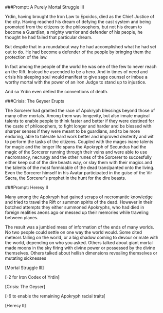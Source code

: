 ###Prompt: A Purely Mortal Struggle III

Yrdin, having brought the Iron Law to Epoidos, died as the Chief Justice of the city. Having reached his dream of defying the cast system and being promoted from the citizens to the philosophers, but not his dream to become a Guardian, a mighty warrior and defender of his people, he thought he had failed that particular dream. 

But despite that in a roundabout way he had accomplished what he had set out to do. He had become a defender of the people by bringing them the protection of the law.

In fact among the people of the world he was one of the few to never reach an the Rift. Instead he ascended to be a hero. And in times of need and crisis his sleeping soul would manifest to give sage counsel or imbue a worthy mortal with the power of an Iron Judge to stand up to injustice. 

And so Yrdin even defied the conventions of death.

###Crisis: The Geyser Erupts

The Sorcerer had granted the race of Apokryph blessings beyond those of many other mortals. Among them was longevity, but also innate magical talents to enable people to think faster and better if they were destined for the caste of philosophers, to fight longer and harder and be blessed with sharper senses if they were meant to be guardians, and to be more enduring, able to tolerate hard work better and improved dexterity and wit to perform the tasks of the citizens. Coupled with the mages inane talents for magic and the longer life spans the Apokryph of Secundus had the magic of the Sorcerer running through their veins and were able to use necromancy, necrurgy and the other runes of the Sorcerer to succesfully either keep out of the dire beasts way, or slay them with their magics and the talents of the most formidable of the dead translpanted onto the living. Even the Sorcerer himself in his Avatar participated in the guise of the Vir Sacra, the Sorcerer's prophet in the hunt for the dire beasts. 

###Prompt: Heresy II

Many among the Apokryph had gained scraps of necromantic knowledge and tried to travel the Rift or summon spirits of the dead. However in their botched attempts they either summoned Apokryphs, who had died in foreign realities aeons ago or messed up their memories while traveling between planes.

The result was a jumbled mess of information of the ends of many worlds. No two people could settle on one way the world would. Some cited meteors falling on the world, or a big shadow coming to devour or mate with the world, depending on who you asked. Others talked about giant mortal made moons in the sky firing with divine power or possessed by the divine themselves. Others talked about hellish dimensions revealing themselves or mutating sicknesses


[Mortal Struggle III]

[-2 for Iron Codex of Yrdin]

[Crisis: The Geyser]

[-6 to enable the remaining Apokryph racial traits]

[Heresy II]